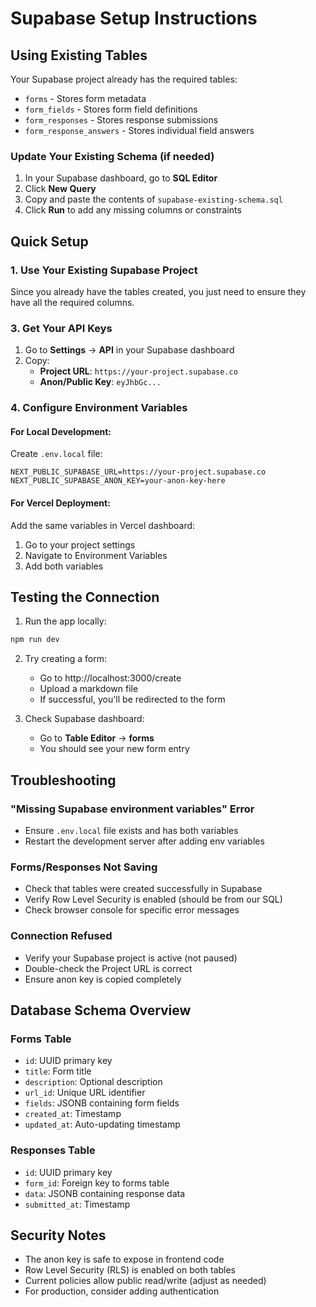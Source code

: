 # Supabase Setup Instructions

## Using Existing Tables

Your Supabase project already has the required tables:
- `forms` - Stores form metadata
- `form_fields` - Stores form field definitions  
- `form_responses` - Stores response submissions
- `form_response_answers` - Stores individual field answers

### Update Your Existing Schema (if needed)
1. In your Supabase dashboard, go to **SQL Editor**
2. Click **New Query**  
3. Copy and paste the contents of `supabase-existing-schema.sql`
4. Click **Run** to add any missing columns or constraints

## Quick Setup

### 1. Use Your Existing Supabase Project
Since you already have the tables created, you just need to ensure they have all the required columns.

### 3. Get Your API Keys
1. Go to **Settings** → **API** in your Supabase dashboard
2. Copy:
   - **Project URL**: `https://your-project.supabase.co`
   - **Anon/Public Key**: `eyJhbGc...`

### 4. Configure Environment Variables

#### For Local Development:
Create `.env.local` file:
```env
NEXT_PUBLIC_SUPABASE_URL=https://your-project.supabase.co
NEXT_PUBLIC_SUPABASE_ANON_KEY=your-anon-key-here
```

#### For Vercel Deployment:
Add the same variables in Vercel dashboard:
1. Go to your project settings
2. Navigate to Environment Variables
3. Add both variables

## Testing the Connection

1. Run the app locally:
```bash
npm run dev
```

2. Try creating a form:
   - Go to http://localhost:3000/create
   - Upload a markdown file
   - If successful, you'll be redirected to the form

3. Check Supabase dashboard:
   - Go to **Table Editor** → **forms**
   - You should see your new form entry

## Troubleshooting

### "Missing Supabase environment variables" Error
- Ensure `.env.local` file exists and has both variables
- Restart the development server after adding env variables

### Forms/Responses Not Saving
- Check that tables were created successfully in Supabase
- Verify Row Level Security is enabled (should be from our SQL)
- Check browser console for specific error messages

### Connection Refused
- Verify your Supabase project is active (not paused)
- Double-check the Project URL is correct
- Ensure anon key is copied completely

## Database Schema Overview

### Forms Table
- `id`: UUID primary key
- `title`: Form title
- `description`: Optional description
- `url_id`: Unique URL identifier
- `fields`: JSONB containing form fields
- `created_at`: Timestamp
- `updated_at`: Auto-updating timestamp

### Responses Table
- `id`: UUID primary key
- `form_id`: Foreign key to forms table
- `data`: JSONB containing response data
- `submitted_at`: Timestamp

## Security Notes

- The anon key is safe to expose in frontend code
- Row Level Security (RLS) is enabled on both tables
- Current policies allow public read/write (adjust as needed)
- For production, consider adding authentication